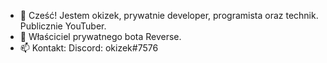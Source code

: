 - 👋 Cześć! Jestem okizek, prywatnie developer, programista oraz technik. Publicznie YouTuber.
- 🌱 Właściciel prywatnego bota Reverse.
- 📫 Kontakt: Discord: okizek#7576
